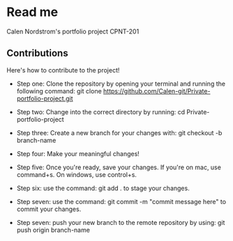 # Read me

Calen Nordstrom's portfolio project
CPNT-201

## Contributions

Here's how to contribute to the project!

- Step one: Clone the repository by opening your terminal and running the following command: git clone https://github.com/Calen-git/Private-portfolio-project.git

- Step two: Change into the correct directory by running: cd Private-portfolio-project

- Step three: Create a new branch for your changes with: git checkout -b branch-name

- Step four: Make your meaningful changes!

- Step five: Once you're ready, save your changes. If you're on mac, use command+s. On windows, use control+s.

- Step six: use the command: git add . to stage your changes.

- Step seven: use the command: git commit -m "commit message here" to commit your changes.

- Step seven: push your new branch to the remote repository by using: git push origin branch-name

